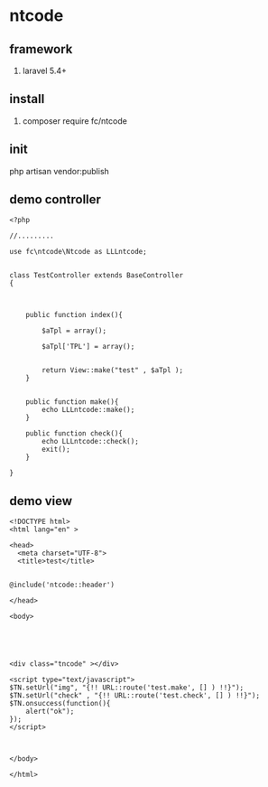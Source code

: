 # ntcode

## framework
1. laravel 5.4+

## install
1. composer require fc/ntcode

## init 

php artisan vendor:publish

## demo controller

```
<?php

//.........

use fc\ntcode\Ntcode as LLLntcode;


class TestController extends BaseController
{
    
    
    
    public function index(){

        $aTpl = array();
        
        $aTpl['TPL'] = array();
        
        
        return View::make("test" , $aTpl );
    }
    
    
    public function make(){
        echo LLLntcode::make();
    }
    
    public function check(){
        echo LLLntcode::check();
        exit();
    }
    
}

```



## demo view

```
<!DOCTYPE html>
<html lang="en" >

<head>
  <meta charset="UTF-8">
  <title>test</title>
  

@include('ntcode::header')

</head>

<body>

  



<div class="tncode" ></div>

<script type="text/javascript">
$TN.setUrl("img", "{!! URL::route('test.make', [] ) !!}");
$TN.setUrl("check" , "{!! URL::route('test.check', [] ) !!}");
$TN.onsuccess(function(){
    alert("ok");
});
</script>



</body>

</html>



```

